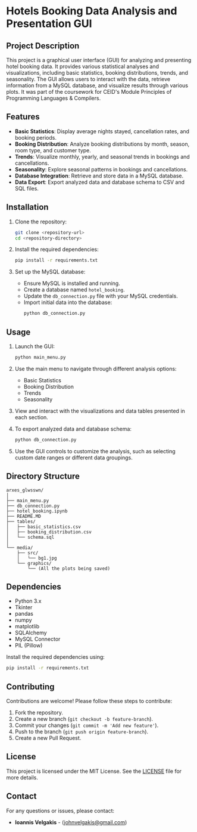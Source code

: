 # Hotels Booking Data Analysis and Presentation GUI

## Project Description

This project is a graphical user interface (GUI) for analyzing and presenting hotel booking data. It provides various statistical analyses and visualizations, including basic statistics, booking distributions, trends, and seasonality. The GUI allows users to interact with the data, retrieve information from a MySQL database, and visualize results through various plots. It was part of the coursework for CEID's Module Principles of Programming Languages & Compilers.


## Features

- **Basic Statistics**: Display average nights stayed, cancellation rates, and booking periods.
- **Booking Distribution**: Analyze booking distributions by month, season, room type, and customer type.
- **Trends**: Visualize monthly, yearly, and seasonal trends in bookings and cancellations.
- **Seasonality**: Explore seasonal patterns in bookings and cancellations.
- **Database Integration**: Retrieve and store data in a MySQL database.
- **Data Export**: Export analyzed data and database schema to CSV and SQL files.

## Installation

1. Clone the repository:
    ```sh
    git clone <repository-url>
    cd <repository-directory>
    ```

2. Install the required dependencies:
    ```sh
    pip install -r requirements.txt
    ```

3. Set up the MySQL database:
    - Ensure MySQL is installed and running.
    - Create a database named `hotel_booking`.
    - Update the `db_connection.py` file with your MySQL credentials.
    - Import initial data into the database:
        ```sh
        python db_connection.py
        ```

## Usage

1. Launch the GUI:
    ```sh
    python main_menu.py
    ```

2. Use the main menu to navigate through different analysis options:
    - Basic Statistics
    - Booking Distribution
    - Trends
    - Seasonality

3. View and interact with the visualizations and data tables presented in each section.

4. To export analyzed data and database schema:
    ```sh
    python db_connection.py
    ```

5. Use the GUI controls to customize the analysis, such as selecting custom date ranges or different data groupings.

## Directory Structure

```
arxes_glwsswn/ 
│
├── main_menu.py
├── db_connection.py
├── hotel_booking.ipynb
├── README.MD
├── tables/
│   ├── basic_statistics.csv
│   ├── booking_distribution.csv
│   └── schema.sql
│
└── media/
    ├── src/
    │   └── bg1.jpg
    └── graphics/
        └── (All the plots being saved)
```

## Dependencies
 
- Python 3.x
- Tkinter
- pandas
- numpy
- matplotlib
- SQLAlchemy
- MySQL Connector
- PIL (Pillow)

Install the required dependencies using:
```sh
pip install -r requirements.txt
```

## Contributing

Contributions are welcome! Please follow these steps to contribute:

1. Fork the repository.
2. Create a new branch (`git checkout -b feature-branch`).
3. Commit your changes (`git commit -m 'Add new feature'`).
4. Push to the branch (`git push origin feature-branch`).
5. Create a new Pull Request.

## License

This project is licensed under the MIT License. See the [LICENSE](LICENSE) file for more details.

## Contact

For any questions or issues, please contact:

- **Ioannis Velgakis** - (johnvelgakis@gmail.com)
